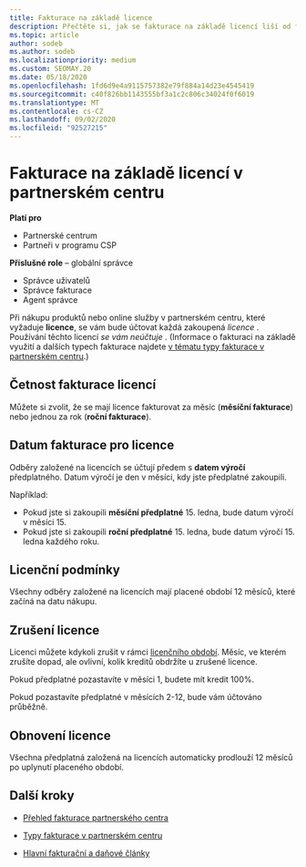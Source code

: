 ```yaml
---
title: Fakturace na základě licence
description: Přečtěte si, jak se fakturace na základě licencí liší od fakturace na základě využití v partnerském centru, včetně toho, jak se fakturuje za licenci (ne podle využití licencí).
ms.topic: article
author: sodeb
ms.author: sodeb
ms.localizationpriority: medium
ms.custom: SEOMAY.20
ms.date: 05/18/2020
ms.openlocfilehash: 1fd6d9e4a9115757382e79f884a14d23e4545419
ms.sourcegitcommit: c40f826bb1143555bf3a1c2c806c34024f0f6019
ms.translationtype: MT
ms.contentlocale: cs-CZ
ms.lasthandoff: 09/02/2020
ms.locfileid: "92527215"
---
```

# <a name="license-based-billing-in-partner-center"></a>Fakturace na základě licencí v partnerském centru

**Platí pro**

- Partnerské centrum
- Partneři v programu CSP

**Příslušné role** – globální správce
- Správce uživatelů
- Správce fakturace
- Agent správce

Při nákupu produktů nebo online služby v partnerském centru, které vyžaduje **licence**, se vám bude účtovat každá zakoupená *licence* . Používání těchto licencí *se vám neúčtuje* . (Informace o fakturaci na základě využití a dalších typech fakturace najdete [v tématu typy fakturace v partnerském centru](billing-different-types.md).)

## <a name="license-billing-frequency"></a>Četnost fakturace licencí

Můžete si zvolit, že se mají licence fakturovat za měsíc (**měsíční fakturace**) nebo jednou za rok (**roční fakturace**). 

## <a name="billing-date-for-licenses"></a>Datum fakturace pro licence

Odběry založené na licencích se účtují předem s **datem výročí** předplatného. Datum výročí je den v měsíci, kdy jste předplatné zakoupili.

Například:

- Pokud jste si zakoupili **měsíční předplatné** 15. ledna, bude datum výročí v měsíci 15.
- Pokud jste si zakoupili **roční předplatné** 15. ledna, bude datum výročí 15. ledna každého roku.

## <a name="license-term"></a>Licenční podmínky

Všechny odběry založené na licencích mají placené období 12 měsíců, které začíná na datu nákupu.

## <a name="license-cancellation"></a>Zrušení licence

Licenci můžete kdykoli zrušit v rámci [licenčního období](#license-term). Měsíc, ve kterém zrušíte dopad, ale ovlivní, kolik kreditů obdržíte u zrušené licence.

Pokud předplatné pozastavíte v měsíci 1, budete mít kredit 100%.

Pokud pozastavíte předplatné v měsících 2-12, bude vám účtováno průběžně.

## <a name="license-renewal"></a>Obnovení licence

Všechna předplatná založená na licencích automaticky prodlouží 12 měsíců po uplynutí placeného období.

## <a name="next-steps"></a>Další kroky

- [Přehled fakturace partnerského centra](billing-basics.md)

- [Typy fakturace v partnerském centru](billing-different-types.md)

- [Hlavní fakturační a daňové články](billing.md)
